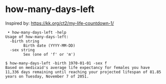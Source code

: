 # how-many-days-left

Inspired by: https://kk.org/ct2/my-life-countdown-1/

```
 • how-many-days-left -help
Usage of how-many-days-left:
  -birth string
    	Birth date (YYYY-MM-DD)
  -sex string
    	Sex (one of 'f' or 'm')

$ how-many-days-left -birth 1970-01-01 -sex f
Based on medicaid's average life expectancy for females you have 11,336 days remaining until reaching your projected lifespan of 81.85 years on Tuesday, November 7 of 2051.
```